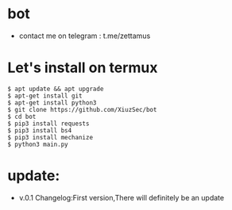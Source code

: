 # bot

- contact me on telegram : t.me/zettamus

# Let's install on termux

```
$ apt update && apt upgrade
$ apt-get install git
$ apt-get install python3
$ git clone https://github.com/XiuzSec/bot
$ cd bot
$ pip3 install requests
$ pip3 install bs4
$ pip3 install mechanize
$ python3 main.py
```

# update:
- v.0.1
Changelog:First version,There will definitely be an update
